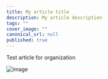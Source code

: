 ```yaml
---
title: My article title
description: My article description
tags: ""
cover_image: ""
canonical_url: null
published: true
---
```


Test article for organization

![image]('assets/image.jpeg')
